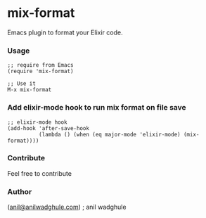 # mix-format
Emacs plugin to format your Elixir code.

### Usage

``` elisp
;; require from Emacs
(require 'mix-format)

;; Use it
M-x mix-format
```

### Add elixir-mode hook to run mix format on file save

``` elisp
;; elixir-mode hook
(add-hook 'after-save-hook
          (lambda () (when (eq major-mode 'elixir-mode) (mix-format))))
```


### Contribute
Feel free to contribute


### Author
(anil@anilwadghule.com) ; anil wadghule
